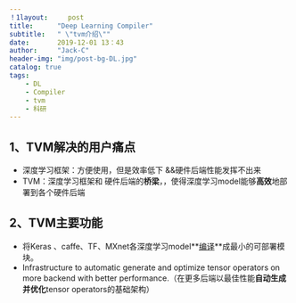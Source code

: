 ```yaml
---
！1layout:     post
title:      "Deep Learning Compiler"
subtitle:   " \"tvm介绍\""
date:       2019-12-01 13：43
author:     "Jack-C"
header-img: "img/post-bg-DL.jpg"
catalog: true
tags:
    - DL
    - Compiler
    - tvm
    - 科研
---
```


## 1、TVM解决的用户痛点

- 深度学习框架：方便使用，但是效率低下 &&硬件后端性能发挥不出来
- TVM：深度学习框架和 硬件后端的**桥梁**，，使得深度学习model能够**高效**地部署到各个硬件后端

## 2、TVM主要功能

- 将Keras 、caffe、TF、MXnet各深度学习model**<u>编译</u>**成最小的可部署模块。
- Infrastructure to automatic generate and optimize tensor operators on more backend with better performance.（在更多后端以最佳性能**自动生成并优化**tensor operators的基础架构）



